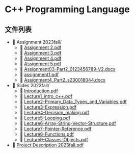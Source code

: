 # C++ Programming Language
## 文件列表
- 📁 Assignment 2023fall/
    - 📄 [Assignment 2.pdf](https://github.com/FM-Course/bnbu-fm-course-sharing/blob/master/C++%20Programming%20Language/Assignment%202023fall/Assignment%202.pdf)
    - 📄 [Assignment 3.pdf](https://github.com/FM-Course/bnbu-fm-course-sharing/blob/master/C++%20Programming%20Language/Assignment%202023fall/Assignment%203.pdf)
    - 📄 [Assignment 4.pdf](https://github.com/FM-Course/bnbu-fm-course-sharing/blob/master/C++%20Programming%20Language/Assignment%202023fall/Assignment%204.pdf)
    - 📄 [Assignment 5.pdf](https://github.com/FM-Course/bnbu-fm-course-sharing/blob/master/C++%20Programming%20Language/Assignment%202023fall/Assignment%205.pdf)
    - 📄 [Assignment03-Part2_0123456789-V2.docx](https://github.com/FM-Course/bnbu-fm-course-sharing/blob/master/C++%20Programming%20Language/Assignment%202023fall/Assignment03-Part2_0123456789-V2.docx)
    - 📄 [assignment1.pdf](https://github.com/FM-Course/bnbu-fm-course-sharing/blob/master/C++%20Programming%20Language/Assignment%202023fall/assignment1.pdf)
    - 📄 [Assignment4_Part2_s230018044.docx](https://github.com/FM-Course/bnbu-fm-course-sharing/blob/master/C++%20Programming%20Language/Assignment%202023fall/Assignment4_Part2_s230018044.docx)
- 📁 Slides 2023fall/
    - 📄 [Introduction.pdf](https://github.com/FM-Course/bnbu-fm-course-sharing/blob/master/C++%20Programming%20Language/Slides%202023fall/Introduction.pdf)
    - 📄 [Lecture1_intro_c++.pdf](https://github.com/FM-Course/bnbu-fm-course-sharing/blob/master/C++%20Programming%20Language/Slides%202023fall/Lecture1_intro_c++.pdf)
    - 📄 [Lecture2-Primary_Data_Types_and_Variables.pdf](https://github.com/FM-Course/bnbu-fm-course-sharing/blob/master/C++%20Programming%20Language/Slides%202023fall/Lecture2-Primary_Data_Types_and_Variables.pdf)
    - 📄 [Lecture3-Expression.pdf](https://github.com/FM-Course/bnbu-fm-course-sharing/blob/master/C++%20Programming%20Language/Slides%202023fall/Lecture3-Expression.pdf)
    - 📄 [Lecture4-Decision_making.pdf](https://github.com/FM-Course/bnbu-fm-course-sharing/blob/master/C++%20Programming%20Language/Slides%202023fall/Lecture4-Decision_making.pdf)
    - 📄 [Lecture5-Looping.pdf](https://github.com/FM-Course/bnbu-fm-course-sharing/blob/master/C++%20Programming%20Language/Slides%202023fall/Lecture5-Looping.pdf)
    - 📄 [Lecture6-Array-String-Vector-Structure.pdf](https://github.com/FM-Course/bnbu-fm-course-sharing/blob/master/C++%20Programming%20Language/Slides%202023fall/Lecture6-Array-String-Vector-Structure.pdf)
    - 📄 [Lecture7-Pointer-Reference.pdf](https://github.com/FM-Course/bnbu-fm-course-sharing/blob/master/C++%20Programming%20Language/Slides%202023fall/Lecture7-Pointer-Reference.pdf)
    - 📄 [Lecture8-Functions.pdf](https://github.com/FM-Course/bnbu-fm-course-sharing/blob/master/C++%20Programming%20Language/Slides%202023fall/Lecture8-Functions.pdf)
    - 📄 [Lecture9-Classes-Objects.pdf](https://github.com/FM-Course/bnbu-fm-course-sharing/blob/master/C++%20Programming%20Language/Slides%202023fall/Lecture9-Classes-Objects.pdf)
- 📄 [Project Description 2023fall.pdf](https://github.com/FM-Course/bnbu-fm-course-sharing/blob/master/C++%20Programming%20Language/Project%20Description%202023fall.pdf)
